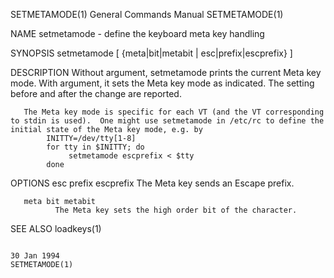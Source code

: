 SETMETAMODE(1)                                                                             General Commands Manual                                                                             SETMETAMODE(1)

NAME
       setmetamode - define the keyboard meta key handling

SYNOPSIS
       setmetamode [ {meta|bit|metabit | esc|prefix|escprefix} ]

DESCRIPTION
       Without argument, setmetamode prints the current Meta key mode.  With argument, it sets the Meta key mode as indicated.  The setting before and after the change are reported.

       The Meta key mode is specific for each VT (and the VT corresponding to stdin is used).  One might use setmetamode in /etc/rc to define the initial state of the Meta key mode, e.g. by
            INITTY=/dev/tty[1-8]
            for tty in $INITTY; do
                 setmetamode escprefix < $tty
            done

OPTIONS
       esc prefix escprefix
              The Meta key sends an Escape prefix.

       meta bit metabit
              The Meta key sets the high order bit of the character.

SEE ALSO
       loadkeys(1)

                                                                                                 30 Jan 1994                                                                                   SETMETAMODE(1)
